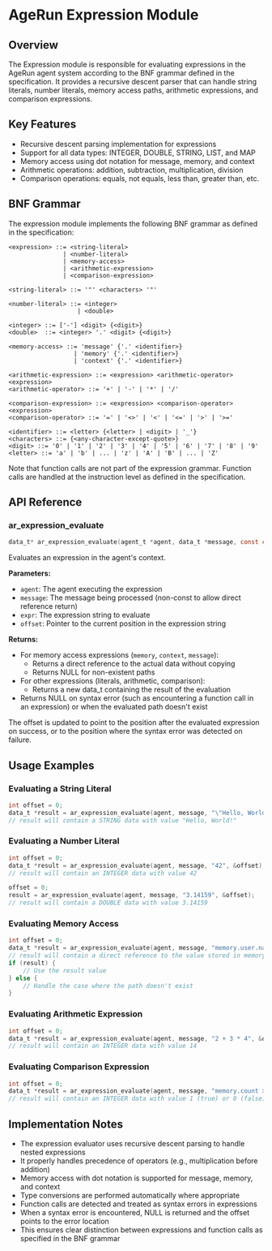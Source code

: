 # AgeRun Expression Module

## Overview

The Expression module is responsible for evaluating expressions in the AgeRun agent system according to the BNF grammar defined in the specification. It provides a recursive descent parser that can handle string literals, number literals, memory access paths, arithmetic expressions, and comparison expressions.

## Key Features

- Recursive descent parsing implementation for expressions
- Support for all data types: INTEGER, DOUBLE, STRING, LIST, and MAP
- Memory access using dot notation for message, memory, and context
- Arithmetic operations: addition, subtraction, multiplication, division
- Comparison operations: equals, not equals, less than, greater than, etc.

## BNF Grammar

The expression module implements the following BNF grammar as defined in the specification:

```
<expression> ::= <string-literal>
               | <number-literal>
               | <memory-access>
               | <arithmetic-expression>
               | <comparison-expression>

<string-literal> ::= '"' <characters> '"'

<number-literal> ::= <integer>
                   | <double>

<integer> ::= ['-'] <digit> {<digit>}
<double>  ::= <integer> '.' <digit> {<digit>}

<memory-access> ::= 'message' {'.' <identifier>}
                  | 'memory' {'.' <identifier>}
                  | 'context' {'.' <identifier>}

<arithmetic-expression> ::= <expression> <arithmetic-operator> <expression>
<arithmetic-operator> ::= '+' | '-' | '*' | '/'

<comparison-expression> ::= <expression> <comparison-operator> <expression>
<comparison-operator> ::= '=' | '<>' | '<' | '<=' | '>' | '>='

<identifier> ::= <letter> {<letter> | <digit> | '_'}
<characters> ::= {<any-character-except-quote>}
<digit> ::= '0' | '1' | '2' | '3' | '4' | '5' | '6' | '7' | '8' | '9'
<letter> ::= 'a' | 'b' | ... | 'z' | 'A' | 'B' | ... | 'Z'
```

Note that function calls are not part of the expression grammar. Function calls are handled at the instruction level as defined in the specification.

## API Reference

### ar_expression_evaluate

```c
data_t* ar_expression_evaluate(agent_t *agent, data_t *message, const char *expr, int *offset);
```

Evaluates an expression in the agent's context.

**Parameters:**
- `agent`: The agent executing the expression
- `message`: The message being processed (non-const to allow direct reference return)
- `expr`: The expression string to evaluate
- `offset`: Pointer to the current position in the expression string

**Returns:**
- For memory access expressions (`memory`, `context`, `message`):
  - Returns a direct reference to the actual data without copying
  - Returns NULL for non-existent paths
- For other expressions (literals, arithmetic, comparison):
  - Returns a new data_t containing the result of the evaluation
- Returns NULL on syntax error (such as encountering a function call in an expression) or when the evaluated path doesn't exist

The offset is updated to point to the position after the evaluated expression on success, or to the position where the syntax error was detected on failure.

## Usage Examples

### Evaluating a String Literal

```c
int offset = 0;
data_t *result = ar_expression_evaluate(agent, message, "\"Hello, World!\"", &offset);
// result will contain a STRING data with value "Hello, World!"
```

### Evaluating a Number Literal

```c
int offset = 0;
data_t *result = ar_expression_evaluate(agent, message, "42", &offset);
// result will contain an INTEGER data with value 42

offset = 0;
result = ar_expression_evaluate(agent, message, "3.14159", &offset);
// result will contain a DOUBLE data with value 3.14159
```

### Evaluating Memory Access

```c
int offset = 0;
data_t *result = ar_expression_evaluate(agent, message, "memory.user.name", &offset);
// result will contain a direct reference to the value stored in memory.user.name, or NULL if path not found
if (result) {
    // Use the result value
} else {
    // Handle the case where the path doesn't exist
}
```

### Evaluating Arithmetic Expression

```c
int offset = 0;
data_t *result = ar_expression_evaluate(agent, message, "2 + 3 * 4", &offset);
// result will contain an INTEGER data with value 14
```

### Evaluating Comparison Expression

```c
int offset = 0;
data_t *result = ar_expression_evaluate(agent, message, "memory.count > 5", &offset);
// result will contain an INTEGER data with value 1 (true) or 0 (false)
```


## Implementation Notes

- The expression evaluator uses recursive descent parsing to handle nested expressions
- It properly handles precedence of operators (e.g., multiplication before addition)
- Memory access with dot notation is supported for message, memory, and context
- Type conversions are performed automatically where appropriate
- Function calls are detected and treated as syntax errors in expressions
- When a syntax error is encountered, NULL is returned and the offset points to the error location
- This ensures clear distinction between expressions and function calls as specified in the BNF grammar